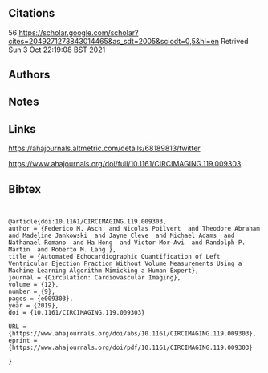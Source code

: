 # 
## Citations
56
https://scholar.google.com/scholar?cites=2049271273843014465&as_sdt=2005&sciodt=0,5&hl=en
Retrived
Sun  3 Oct 22:19:08 BST 2021

## Authors 

## Notes

## Links 
https://ahajournals.altmetric.com/details/68189813/twitter

https://www.ahajournals.org/doi/full/10.1161/CIRCIMAGING.119.009303

## Bibtex 

```


@article{doi:10.1161/CIRCIMAGING.119.009303,
author = {Federico M. Asch  and Nicolas Poilvert  and Theodore Abraham  and Madeline Jankowski  and Jayne Cleve  and Michael Adams  and Nathanael Romano  and Ha Hong  and Victor Mor-Avi  and Randolph P. Martin  and Roberto M. Lang },
title = {Automated Echocardiographic Quantification of Left Ventricular Ejection Fraction Without Volume Measurements Using a Machine Learning Algorithm Mimicking a Human Expert},
journal = {Circulation: Cardiovascular Imaging},
volume = {12},
number = {9},
pages = {e009303},
year = {2019},
doi = {10.1161/CIRCIMAGING.119.009303}

URL = {https://www.ahajournals.org/doi/abs/10.1161/CIRCIMAGING.119.009303},
eprint = {https://www.ahajournals.org/doi/pdf/10.1161/CIRCIMAGING.119.009303}

}

```

